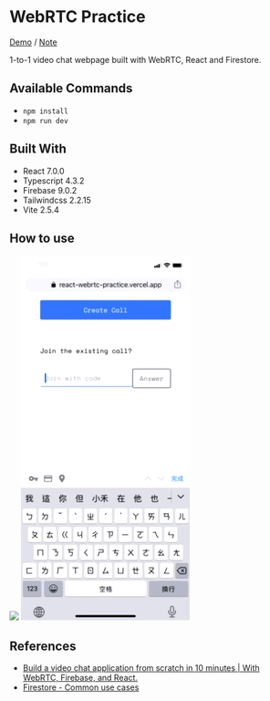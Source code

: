 # WebRTC Practice
[Demo](https://react-webrtc-practice.vercel.app/)  / [Note](https://yulinchen83.github.io/tiffany-gatsby-blog/blog/20210930)  

1-to-1 video chat webpage built with WebRTC, React and Firestore.

## Available Commands
* `npm install`
* `npm run dev`

## Built With
* React 7.0.0
* Typescript 4.3.2
* Firebase 9.0.2
* Tailwindcss 2.2.15
* Vite 2.5.4

## How to use
![](./src/demo.gif) ![](./src/demo2.gif)

## References
* [Build a video chat application from scratch in 10 minutes | With WebRTC, Firebase, and React.](https://youtu.be/_3EWXcD7BDw)
* [Firestore - Common use cases](https://modularfirebase.web.app/common-use-cases/firestore/#crud-operations)